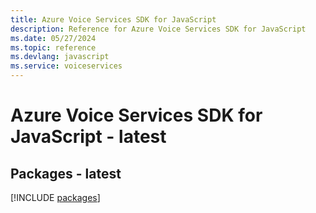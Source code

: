 ```yaml
---
title: Azure Voice Services SDK for JavaScript
description: Reference for Azure Voice Services SDK for JavaScript
ms.date: 05/27/2024
ms.topic: reference
ms.devlang: javascript
ms.service: voiceservices
---
```

# Azure Voice Services SDK for JavaScript - latest
## Packages - latest
[!INCLUDE [packages](voice-services-index.md)]